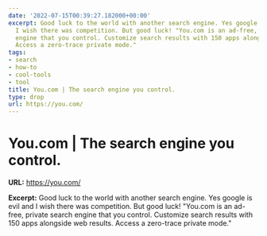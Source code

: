 ```yaml
---
date: '2022-07-15T00:39:27.182000+00:00'
excerpt: Good luck to the world with another search engine. Yes google is evil and
  I wish there was competition. But good luck! "You.com is an ad-free, private search
  engine that you control. Customize search results with 150 apps alongside web results.
  Access a zero-trace private mode."
tags:
- search
- how-to
- cool-tools
- tool
title: You.com | The search engine you control.
type: drop
url: https://you.com/
---
```


# You.com | The search engine you control.

**URL:** https://you.com/

**Excerpt:** Good luck to the world with another search engine. Yes google is evil and I wish there was competition. But good luck! "You.com is an ad-free, private search engine that you control. Customize search results with 150 apps alongside web results. Access a zero-trace private mode."
